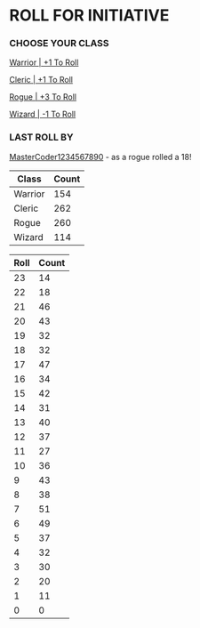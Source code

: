 # ROLL FOR INITIATIVE
### CHOOSE YOUR CLASS

[Warrior | +1 To Roll](https://github.com/benjaminsampica/benjaminsampica/issues/new?title=roll%7Cwarrior&body=Just+click+%27Submit+new+issue%27.)

[Cleric | +1 To Roll](https://github.com/benjaminsampica/benjaminsampica/issues/new?title=roll%7Ccleric&body=Just+click+%27Submit+new+issue%27.)

[Rogue | +3 To Roll](https://github.com/benjaminsampica/benjaminsampica/issues/new?title=roll%7Crogue&body=Just+click+%27Submit+new+issue%27.)

[Wizard | -1 To Roll](https://github.com/benjaminsampica/benjaminsampica/issues/new?title=roll%7Cwizard&body=Just+click+%27Submit+new+issue%27.)
### LAST ROLL BY
[MasterCoder1234567890](https://www.github.com/MasterCoder1234567890) - as a rogue rolled a 18!

|Class|Count|
|-|-|
|Warrior|154|
|Cleric|262|
|Rogue|260|
|Wizard|114|

|Roll|Count|
|-|-|
|23|14
|22|18
|21|46
|20|43
|19|32
|18|32
|17|47
|16|34
|15|42
|14|31
|13|40
|12|37
|11|27
|10|36
|9|43
|8|38
|7|51
|6|49
|5|37
|4|32
|3|30
|2|20
|1|11
|0|0

